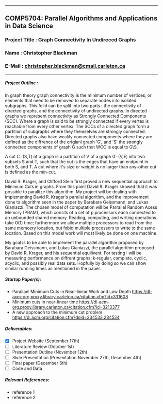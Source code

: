 <hr>

## COMP5704: Parallel Algorithms and Applications in Data Science
### Project Title : Graph Connectivity In Undireced Graphs
### Name : Christopher Blackman
### E-Mail : christopher.blackman@cmail.carleton.ca

<hr>

##### Project Outline : 
In graph theory graph connectivity is the minimum number of vertices, or elements that need to be removed to separate nodes into isolated subgraphs. This feild can be split into two parts : the connectivity of directed graphs, and the connectivity of undirected graphs. In directed graphs we represent connectivity as Strongly Connected Components (SCC). Where a graph is said to be strongly connected if every vertex is reachable from every other vertex. The SCCs of a directed graph form a partition of subgraphs where they themselves are strongly connected. Directed graphs also have weakly connected components where they are defined as the diffrence of the origianl graph 'G', and 'S' the strongly connected components of graph G such that WCC is equal to  G\S.




A cut C=(S,T) of a graph is a partition of V of a graph G=(V,E) into two subsets S and T, such that the cut is the edges that have an endpoint in both S, and T.
A cut where it's size or weight is no larger than any-other cut is defined as the min-cut.

David R. Krager, and Clifford Stein first proved a new sequential approach to Minimum Cuts in graphs.
From this point David R. Krager showed that it was possible to parallize this algorithm. My project will be dealing with implementing David R. Krager's parallal algorithm, and the improvement done to algorithm seen in the paper by Barabara Geissmann, and Lukas Gianiazzi. The chosen model of computation will be Parrallel Random Acess Memory (PRAM), which consits of a set of p processors each connected to an unbounded shared memory. Reading, computing, and writing operations take O(1) time; furthermore we allow multiple processors to read from the same memoery location, but fobid multiple processors to write to the same location. Based on this model work will most likely be done on one machine.

My goal is to be able to implement the parallel algorithm proposed by Barabara Geissmann, and Lukas Gianiazzi, the parallel algorithm proposed by David R. Krager, and his sequential equilivent. For testing I will be measuring performance on diffrent graphs: k-regular, complete, cyclic, acyclic, and possibly real data sets. Hopfully by doing so we can show similar running times as mentioned in the paper.


 
##### Startup Paper(s):
  - Parallael Minimum Cuts in Near-linear Work and Low Depth https://dl-acm-org.proxy.library.carleton.ca/citation.cfm?id=331608
  - Minimum cuts in near-linear time https://dl-acm-org.proxy.library.carleton.ca/citation.cfm?id=3210377
  - A new approach to the minimum cut problem https://dl.acm.org/citation.cfm?doid=234533.234534
  
##### Deliverables:
  - [x] Project Website (September 17th)
  - [ ] Literature Review (October 1st)
  - [ ] Presentation Outline (November 12th)
  - [ ] Slide Presentation (Presentation November 27th, December 4th)
  - [ ] Final paper (December 6th)
  - [ ] Code and Data
##### Relevant References:
  - reference 1
  - reference 2
